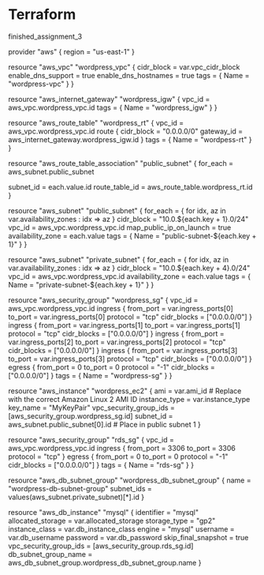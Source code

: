 # Terraform
finished_assignment_3

provider "aws" {
  region = "us-east-1"
}

resource "aws_vpc" "wordpress_vpc" {
  cidr_block = var.vpc_cidr_block
  enable_dns_support = true
  enable_dns_hostnames = true
  tags = {
    Name = "wordpress-vpc"
  }
}

resource "aws_internet_gateway" "wordpress_igw" {
  vpc_id = aws_vpc.wordpress_vpc.id
  tags = {
    Name = "wordpress_igw"
  }
}

resource "aws_route_table" "wordpress_rt" {
  vpc_id = aws_vpc.wordpress_vpc.id
  route {
    cidr_block = "0.0.0.0/0"
    gateway_id = aws_internet_gateway.wordpress_igw.id
  }
  tags = {
    Name = "wordpess-rt"
  }
}

resource "aws_route_table_association" "public_subnet" {
  for_each = aws_subnet.public_subnet

  subnet_id      = each.value.id
  route_table_id = aws_route_table.wordpress_rt.id
}

resource "aws_subnet" "public_subnet" {
  for_each = { for idx, az in var.availability_zones : idx => az }
  cidr_block = "10.0.${each.key + 1}.0/24"
  vpc_id = aws_vpc.wordpress_vpc.id
  map_public_ip_on_launch = true
  availability_zone = each.value
  tags = {
    Name = "public-subnet-${each.key + 1}"
  }
}

resource "aws_subnet" "private_subnet" {
  for_each = { for idx, az in var.availability_zones : idx => az }
  cidr_block = "10.0.${each.key + 4}.0/24"
  vpc_id = aws_vpc.wordpress_vpc.id
  availability_zone = each.value
  tags = {
    Name = "private-subnet-${each.key + 1}"
  }
}

resource "aws_security_group" "wordpress_sg" {
  vpc_id = aws_vpc.wordpress_vpc.id
  ingress {
    from_port   = var.ingress_ports[0]
    to_port     = var.ingress_ports[0]
    protocol    = "tcp"
    cidr_blocks = ["0.0.0.0/0"]
  }
  ingress {
    from_port   = var.ingress_ports[1]
    to_port     = var.ingress_ports[1]
    protocol    = "tcp"
    cidr_blocks = ["0.0.0.0/0"]
  }
  ingress {
    from_port   = var.ingress_ports[2]
    to_port     = var.ingress_ports[2]
    protocol    = "tcp"
    cidr_blocks = ["0.0.0.0/0"]
  }
  ingress {
    from_port   = var.ingress_ports[3]
    to_port     = var.ingress_ports[3]
    protocol    = "tcp"
    cidr_blocks = ["0.0.0.0/0"]
  }
  egress {
    from_port   = 0
    to_port     = 0
    protocol    = "-1"
    cidr_blocks = ["0.0.0.0/0"]
  }
  tags = {
    Name = "wordpress-sg"
  }
}

resource "aws_instance" "wordpress_ec2" {
  ami           = var.ami_id  # Replace with the correct Amazon Linux 2 AMI ID
  instance_type = var.instance_type
  key_name      = "MyKeyPair"
  vpc_security_group_ids = [aws_security_group.wordpress_sg.id]
  subnet_id     = aws_subnet.public_subnet[0].id  # Place in public subnet 1
}

resource "aws_security_group" "rds_sg" {
  vpc_id = aws_vpc.wordpress_vpc.id
  ingress {
    from_port   = 3306
    to_port     = 3306
    protocol    = "tcp"
  }
  egress {
    from_port   = 0
    to_port     = 0
    protocol    = "-1"
    cidr_blocks = ["0.0.0.0/0"]
  }
  tags = {
    Name = "rds-sg"
  }
}

resource "aws_db_subnet_group" "wordpress_db_subnet_group" {
  name       = "wordpress-db-subnet-group"
  subnet_ids = values(aws_subnet.private_subnet)[*].id
}

resource "aws_db_instance" "mysql" {
  identifier            = "mysql"
  allocated_storage     = var.allocated_storage
  storage_type          = "gp2"
  instance_class        = var.db_instance_class
  engine                = "mysql"
  username              = var.db_username
  password              = var.db_password
  skip_final_snapshot   = true
  vpc_security_group_ids = [aws_security_group.rds_sg.id]
  db_subnet_group_name  = aws_db_subnet_group.wordpress_db_subnet_group.name
}
